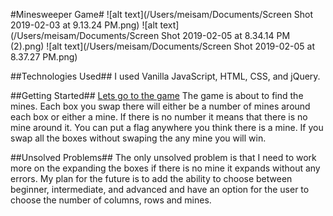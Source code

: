#Minesweeper Game#
![alt text](/Users/meisam/Documents/Screen Shot 2019-02-03 at 9.13.24 PM.png)
![alt text](/Users/meisam/Documents/Screen Shot 2019-02-05 at 8.34.14 PM (2).png)
![alt text](/Users/meisam/Documents/Screen Shot 2019-02-05 at 8.37.27 PM.png)

##Technologies Used##
I used Vanilla JavaScript, HTML, CSS, and jQuery.

##Getting Started##
[Lets go to the game](http://www.meisam.org/projects/)
The game is about to find the mines. Each box you swap there will either be a number of mines around each box or either a mine. If there is no number it means that there is no mine around it.
You can put a flag anywhere you think there is a mine. If you swap all the boxes without swaping the any mine you will win.
 
##Unsolved Problems##
The only unsolved problem is that I need to work more on the expanding the boxes if there is no mine it expands without any errors. My plan for the future is to add the ability to choose between beginner, intermediate, and advanced and have an option for the user to choose the number of columns, rows and mines.




